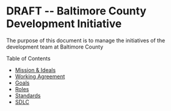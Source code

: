 # DRAFT -- Baltimore County Development Initiative
The purpose of this document is to manage the initiatives of the development team at Baltimore County

Table of Contents
* [Mission & Ideals](mission.md)
* [Working Agreement](agreements.md)
* [Goals](goals.md)
* [Roles](roles.md)
* [Standards](standards.md)
* [SDLC](sdlc.md)